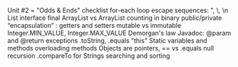Unit #2 = "Odds & Ends" checklist
 for-each loop
 escape sequences: \", \\, \n
 List interface
 final
 ArrayList vs ArrayList<E>
 counting in binary
 public/private
 “encapsulation” : getters and setters
 mutable vs immutable
 Integer.MIN_VALUE, Integer.MAX_VALUE
 Demorgan's law
 Javadoc: @param and @return
 exceptions
 .toString, .equals
 "this"
 Static variables and methods
 overloading methods
 Objects are pointers, == vs .equals
 null
 recursion
 .compareTo for Strings
 searching and sorting